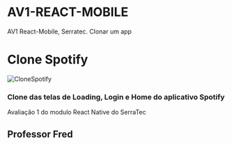 # AV1-REACT-MOBILE

AV1 React-Mobile, Serratec. Clonar um app

<h1>Clone Spotify</h1>

![CloneSpotify]('./assets/images/cloneSpotify.png')

<h3>Clone das telas de Loading, Login e Home do aplicativo Spotify</h3>
<p>Avaliação 1 do modulo React Native do SerraTec</p>

<h2>Professor Fred</h2>
